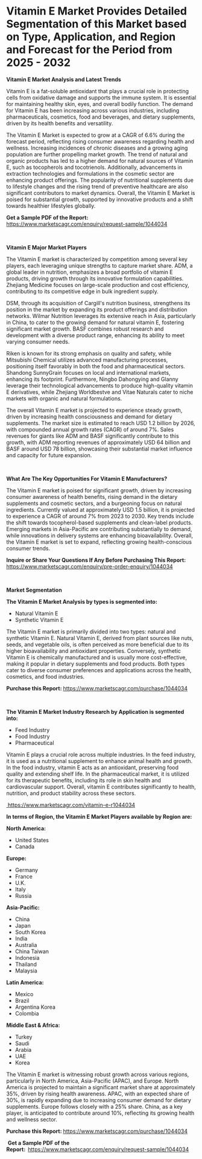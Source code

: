 <p><h1>Vitamin E Market Provides Detailed Segmentation of this Market based on Type, Application, and Region and Forecast for the Period from 2025 - 2032</h1></p><p><strong>Vitamin E Market Analysis and Latest Trends</strong></p>
<p><p>Vitamin E is a fat-soluble antioxidant that plays a crucial role in protecting cells from oxidative damage and supports the immune system. It is essential for maintaining healthy skin, eyes, and overall bodily function. The demand for Vitamin E has been increasing across various industries, including pharmaceuticals, cosmetics, food and beverages, and dietary supplements, driven by its health benefits and versatility.</p><p>The Vitamin E Market is expected to grow at a CAGR of 6.6% during the forecast period, reflecting rising consumer awareness regarding health and wellness. Increasing incidences of chronic diseases and a growing aging population are further propelling market growth. The trend of natural and organic products has led to a higher demand for natural sources of Vitamin E, such as tocopherols and tocotrienols. Additionally, advancements in extraction technologies and formulations in the cosmetic sector are enhancing product offerings. The popularity of nutritional supplements due to lifestyle changes and the rising trend of preventive healthcare are also significant contributors to market dynamics. Overall, the Vitamin E Market is poised for substantial growth, supported by innovative products and a shift towards healthier lifestyles globally.</p></p>
<p><strong>Get a Sample PDF of the Report:&nbsp;</strong> <a href="https://www.marketscagr.com/enquiry/request-sample/1044034?utm_campaign=2891&utm_medium=2&utm_source=Github&utm_content=ia&utm_term=19042025&utm_id=vitamin-e">https://www.marketscagr.com/enquiry/request-sample/1044034</a></p>
<p>&nbsp;</p>
<p><strong>Vitamin E Major Market Players</strong></p>
<p><p>The Vitamin E market is characterized by competition among several key players, each leveraging unique strengths to capture market share. ADM, a global leader in nutrition, emphasizes a broad portfolio of vitamin E products, driving growth through its innovative formulation capabilities. Zhejiang Medicine focuses on large-scale production and cost efficiency, contributing to its competitive edge in bulk ingredient supply.</p><p>DSM, through its acquisition of Cargill's nutrition business, strengthens its position in the market by expanding its product offerings and distribution networks. Wilmar Nutrition leverages its extensive reach in Asia, particularly in China, to cater to the growing demand for natural vitamin E, fostering significant market growth. BASF combines robust research and development with a diverse product range, enhancing its ability to meet varying consumer needs.</p><p>Riken is known for its strong emphasis on quality and safety, while Mitsubishi Chemical utilizes advanced manufacturing processes, positioning itself favorably in both the food and pharmaceutical sectors. Shandong SunnyGrain focuses on local and international markets, enhancing its footprint. Furthermore, Ningbo Dahongying and Glanny leverage their technological advancements to produce high-quality vitamin E derivatives, while Zhejiang Worldbestve and Vitae Naturals cater to niche markets with organic and natural formulations.</p><p>The overall Vitamin E market is projected to experience steady growth, driven by increasing health consciousness and demand for dietary supplements. The market size is estimated to reach USD 1.2 billion by 2026, with compounded annual growth rates (CAGR) of around 7%. Sales revenues for giants like ADM and BASF significantly contribute to this growth, with ADM reporting revenues of approximately USD 64 billion and BASF around USD 78 billion, showcasing their substantial market influence and capacity for future expansion.</p></p>
<p>&nbsp;</p>
<p><strong>What Are The Key Opportunities For Vitamin E Manufacturers?</strong></p>
<p><p>The Vitamin E market is poised for significant growth, driven by increasing consumer awareness of health benefits, rising demand in the dietary supplements and cosmetic sectors, and a burgeoning focus on natural ingredients. Currently valued at approximately USD 1.5 billion, it is projected to experience a CAGR of around 7% from 2023 to 2030. Key trends include the shift towards tocopherol-based supplements and clean-label products. Emerging markets in Asia-Pacific are contributing substantially to demand, while innovations in delivery systems are enhancing bioavailability. Overall, the Vitamin E market is set to expand, reflecting growing health-conscious consumer trends.</p></p>
<p><strong>Inquire or Share Your Questions If Any Before Purchasing This Report:</strong> <a href="https://www.marketscagr.com/enquiry/pre-order-enquiry/1044034?utm_campaign=2891&utm_medium=2&utm_source=Github&utm_content=ia&utm_term=19042025&utm_id=vitamin-e">https://www.marketscagr.com/enquiry/pre-order-enquiry/1044034</a></p>
<p>&nbsp;</p>
<p><strong>Market Segmentation</strong></p>
<p><strong>The Vitamin E Market Analysis by types is segmented into:</strong></p>
<p><ul><li>Natural Vitamin E</li><li>Synthetic Vitamin E</li></ul></p>
<p><p>The Vitamin E market is primarily divided into two types: natural and synthetic Vitamin E. Natural Vitamin E, derived from plant sources like nuts, seeds, and vegetable oils, is often perceived as more beneficial due to its higher bioavailability and antioxidant properties. Conversely, synthetic Vitamin E is chemically manufactured and is usually more cost-effective, making it popular in dietary supplements and food products. Both types cater to diverse consumer preferences and applications across the health, cosmetics, and food industries.</p></p>
<p><strong>Purchase this Report:&nbsp;</strong><a href="https://www.marketscagr.com/purchase/1044034?utm_campaign=2891&utm_medium=2&utm_source=Github&utm_content=ia&utm_term=19042025&utm_id=vitamin-e">https://www.marketscagr.com/purchase/1044034</a></p>
<p>&nbsp;</p>
<p><strong>The Vitamin E Market Industry Research by Application is segmented into:</strong></p>
<p><ul><li>Feed Industry</li><li>Food Industry</li><li>Pharmaceutical</li></ul></p>
<p><p>Vitamin E plays a crucial role across multiple industries. In the feed industry, it is used as a nutritional supplement to enhance animal health and growth. In the food industry, vitamin E acts as an antioxidant, preserving food quality and extending shelf life. In the pharmaceutical market, it is utilized for its therapeutic benefits, including its role in skin health and cardiovascular support. Overall, vitamin E contributes significantly to health, nutrition, and product stability across these sectors.</p></p>
<p><a href="https://www.marketscagr.com/vitamin-e-r1044034?utm_campaign=2891&utm_medium=2&utm_source=Github&utm_content=ia&utm_term=19042025&utm_id=vitamin-e">&nbsp;https://www.marketscagr.com/vitamin-e-r1044034</a></p>
<p><strong>In terms of Region, the Vitamin E Market Players available by Region are:</strong></p>
<p>
    <p> <strong> North America: </strong>
        <ul>
            <li>United States</li>
            <li>Canada</li>
        </ul>
        </p> 
    <p> <strong> Europe: </strong>
        <ul>
            <li>Germany</li>
            <li>France</li>
            <li>U.K.</li>
            <li>Italy</li>
            <li>Russia</li>
        </ul>
        </p> 
    <p> <strong> Asia-Pacific: </strong>
        <ul>
            <li>China</li>
            <li>Japan</li>
            <li>South Korea</li>
            <li>India</li>
            <li>Australia</li>
            <li>China Taiwan</li>
            <li>Indonesia</li>
            <li>Thailand</li>
            <li>Malaysia</li>
        </ul>
        </p> 
    <p> <strong> Latin America: </strong>
        <ul>
            <li>Mexico</li>
            <li>Brazil</li>
            <li>Argentina Korea</li>
            <li>Colombia</li>
        </ul>
        </p> 
    <p> <strong> Middle East & Africa: </strong>
        <ul>
            <li>Turkey</li>
            <li>Saudi</li>
            <li>Arabia</li>
            <li>UAE</li>
            <li>Korea</li>
        </ul>
    </p>
    </p>
<p><p>The Vitamin E market is witnessing robust growth across various regions, particularly in North America, Asia-Pacific (APAC), and Europe. North America is projected to maintain a significant market share at approximately 35%, driven by rising health awareness. APAC, with an expected share of 30%, is rapidly expanding due to increasing consumer demand for dietary supplements. Europe follows closely with a 25% share. China, as a key player, is anticipated to contribute around 10%, reflecting its growing health and wellness sector.</p></p>
<p><strong>Purchase this Report: </strong><a href="https://www.marketscagr.com/purchase/1044034?utm_campaign=2891&utm_medium=2&utm_source=Github&utm_content=ia&utm_term=19042025&utm_id=vitamin-e">https://www.marketscagr.com/purchase/1044034</a></p>
<p>&nbsp;<strong>Get a Sample PDF of the Report:&nbsp;&nbsp;</strong><a href="https://www.marketscagr.com/enquiry/request-sample/1044034?utm_campaign=2891&utm_medium=2&utm_source=Github&utm_content=ia&utm_term=19042025&utm_id=vitamin-e">https://www.marketscagr.com/enquiry/request-sample/1044034</a></p>
<p><strong></strong></p>
<p><p></p><p></p><p></p></p>
